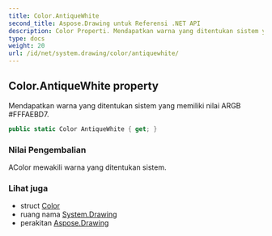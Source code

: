 ```yaml
---
title: Color.AntiqueWhite
second_title: Aspose.Drawing untuk Referensi .NET API
description: Color Properti. Mendapatkan warna yang ditentukan sistem yang memiliki nilai ARGB FFFAEBD7.
type: docs
weight: 20
url: /id/net/system.drawing/color/antiquewhite/
---
```

## Color.AntiqueWhite property

Mendapatkan warna yang ditentukan sistem yang memiliki nilai ARGB #FFFAEBD7.

```csharp
public static Color AntiqueWhite { get; }
```

### Nilai Pengembalian

AColor mewakili warna yang ditentukan sistem.

### Lihat juga

* struct [Color](../)
* ruang nama [System.Drawing](../../color/)
* perakitan [Aspose.Drawing](../../../)


